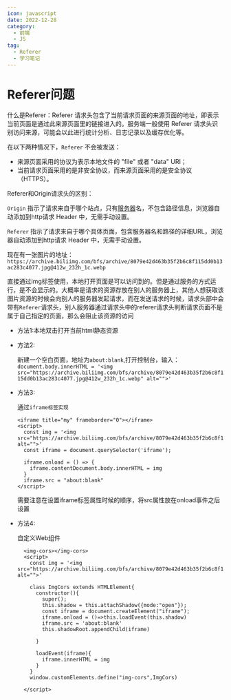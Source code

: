 ```yaml
---
icon: javascript
date: 2022-12-28
category:
  - 前端
  - JS
tag:
  - Referer
  - 学习笔记
---
```


# Referer问题

什么是Referer：Referer 请求头包含了当前请求页面的来源页面的地址，即表示当前页面是通过此来源页面里的链接进入的。服务端一般使用 Referer 请求头识别访问来源，可能会以此进行统计分析、日志记录以及缓存优化等。

在以下两种情况下，`Referer` 不会被发送：

- 来源页面采用的协议为表示本地文件的 "file" 或者 "data" URI；
- 当前请求页面采用的是非安全协议，而来源页面采用的是安全协议（HTTPS）。

Referer和Origin请求头的区别：

`Origin`  指示了请求来自于哪个站点，只有[服务器](https://cloud.tencent.com/product/cvm?from=10680)名，不包含路径信息，浏览器自动添加到http请求 Header 中，无需手动设置。

`Referer`  指示了请求来自于哪个具体页面，包含服务器名和路径的详细URL，浏览器自动添加到http请求 Header 中，无需手动设置。

现在有一张图片的地址：`https://archive.biliimg.com/bfs/archive/8079e42d463b35f2b6c8f115dd0b13ac283c4077.jpg@412w_232h_1c.webp`

直接通过img标签使用，本地打开页面是可以访问到的。但是通过服务的方式运行，是不会显示的。大概率是请求的资源存放在别人的服务器上，其他人想获取该图片资源的时候会向别人的服务器发起请求，而在发送请求的时候，请求头部中会带有`Referer`请求头，别人服务器通过请求头中的referer请求头判断请求页面不是属于自己指定的页面，那么会阻止该资源的访问

- 方法1:本地双击打开当前html静态资源

- 方法2:

  新建一个空白页面，地址为`about:blank`,打开控制台，输入：`document.body.innerHTML = '<img src="https://archive.biliimg.com/bfs/archive/8079e42d463b35f2b6c8f115dd0b13ac283c4077.jpg@412w_232h_1c.webp" alt="">'`

- 方法3:

  通过`iframe标签实现`

  ```
  <iframe title="my" frameborder="0"></iframe>
  <script>
  	const img = '<img src="https://archive.biliimg.com/bfs/archive/8079e42d463b35f2b6c8f115dd0b13ac283c4077.jpg@412w_232h_1c.webp" alt="">'
  	const iframe = document.querySelector('iframe');
  
    iframe.onload = () => {
      iframe.contentDocument.body.innerHTML = img
    }
    iframe.src = "about:blank"
  </script>
  ```

  需要注意在设置iframe标签属性时候的顺序，将src属性放在onload事件之后设置

- 方法4:

  自定义Web组件

  ```
    <img-cors></img-cors>
    <script>
      const img = '<img src="https://archive.biliimg.com/bfs/archive/8079e42d463b35f2b6c8f115dd0b13ac283c4077.jpg@412w_232h_1c.webp" alt="">'
  
      class ImgCors extends HTMLElement{
        constructor(){
          super();
          this.shadow = this.attachShadow({mode:"open"});
          const iframe = document.createElement("iframe");
          iframe.onload = ()=>this.loadEvent(this.shadow)
          iframe.src = 'about:blank'
          this.shadowRoot.appendChild(iframe)
  
        }
  
        loadEvent(iframe){
          iframe.innerHTML = img
        }
      }
      window.customElements.define("img-cors",ImgCors)
      
    </script>
  ```

  
